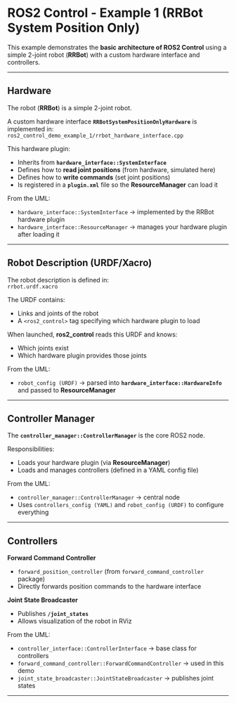 # ROS2 Control - Example 1 (RRBot System Position Only)

This example demonstrates the **basic architecture of ROS2 Control** using a simple 2-joint robot (**RRBot**) with a custom hardware interface and controllers.

---

## Hardware

The robot (**RRBot**) is a simple 2-joint robot.

A custom hardware interface **`RRBotSystemPositionOnlyHardware`** is implemented in:  
`ros2_control_demo_example_1/rrbot_hardware_interface.cpp`

This hardware plugin:

- Inherits from **`hardware_interface::SystemInterface`**
- Defines how to **read joint positions** (from hardware, simulated here)
- Defines how to **write commands** (set joint positions)
- Is registered in a **`plugin.xml`** file so the **ResourceManager** can load it

From the UML:  
- `hardware_interface::SystemInterface` → implemented by the RRBot hardware plugin  
- `hardware_interface::ResourceManager` → manages your hardware plugin after loading it  

---

## Robot Description (URDF/Xacro)

The robot description is defined in:  
`rrbot.urdf.xacro`

The URDF contains:

- Links and joints of the robot  
- A `<ros2_control>` tag specifying which hardware plugin to load  

When launched, **ros2_control** reads this URDF and knows:

- Which joints exist  
- Which hardware plugin provides those joints  

From the UML:  
- `robot_config (URDF)` → parsed into **`hardware_interface::HardwareInfo`** and passed to **ResourceManager**  

---

## Controller Manager

The **`controller_manager::ControllerManager`** is the core ROS2 node.  

Responsibilities:

- Loads your hardware plugin (via **ResourceManager**)  
- Loads and manages controllers (defined in a YAML config file)  

From the UML:  
- `controller_manager::ControllerManager` → central node  
- Uses `controllers_config (YAML)` and `robot_config (URDF)` to configure everything  

---

## Controllers

**Forward Command Controller**  
- `forward_position_controller` (from `forward_command_controller` package)  
- Directly forwards position commands to the hardware interface  

**Joint State Broadcaster**  
- Publishes **`/joint_states`**  
- Allows visualization of the robot in RViz  

From the UML:  
- `controller_interface::ControllerInterface` → base class for controllers  
- `forward_command_controller::ForwardCommandController` → used in this demo  
- `joint_state_broadcaster::JointStateBroadcaster` → publishes joint states  

---

